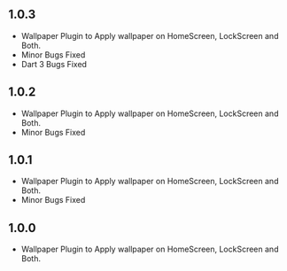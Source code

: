 ## 1.0.3

* Wallpaper Plugin to Apply wallpaper on HomeScreen, LockScreen and Both.
* Minor Bugs Fixed
* Dart 3 Bugs Fixed

## 1.0.2

* Wallpaper Plugin to Apply wallpaper on HomeScreen, LockScreen and Both.
* Minor Bugs Fixed


## 1.0.1

* Wallpaper Plugin to Apply wallpaper on HomeScreen, LockScreen and Both.
* Minor Bugs Fixed


## 1.0.0

* Wallpaper Plugin to Apply wallpaper on HomeScreen, LockScreen and Both.
